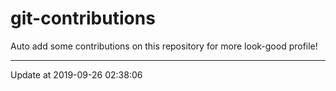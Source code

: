 # git-contributions

Auto add some contributions on this repository for more look-good profile!

---

Update at 2019-09-26 02:38:06
